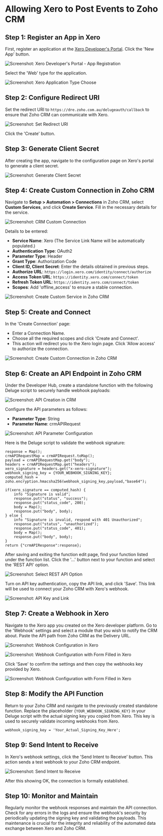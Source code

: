 # Allowing Xero to Post Events to Zoho CRM

## Step 1: Register an App in Xero
First, register an application at the [Xero Developer's Portal](https://developer.xero.com/app/manage). Click the 'New App' button.

![Screenshot: Xero Developer's Portal - App Registration](https://previewengine-accl.zoho.com/image/WD/u3yseef1fa670c9964629b908ffe7a413cc15?version=1.0&amp;width=2046&amp;height=1536)

Select the 'Web' type for the application.

![Screenshot: Xero Application Type Choose](https://previewengine-accl.zohoexternal.com/image/WD/u3yse6626a8db670f45fd865e509e69ccba73)

## Step 2: Configure Redirect URI
Set the redirect URI to `https://dre.zoho.com.au/delugeauth/callback` to ensure that Zoho CRM can communicate with Xero.

![Screenshot: Set Redirect URI](https://previewengine-accl.zohoexternal.com/image/WD/u3ysea41d58e44002460aa02e12ee66847716?version=1.0&width=2046&height=1536)

Click the 'Create' button.

## Step 3: Generate Client Secret
After creating the app, navigate to the configuration page on Xero's portal to generate a client secret.

![Screenshot: Generate Client Secret](https://previewengine-accl.zohoexternal.com/image/WD/u3ysed6280e9d2cf144999667c68adb98807a?version=1.0&width=2046&height=1536)

## Step 4: Create Custom Connection in Zoho CRM
Navigate to **Setup > Automation > Connections** in Zoho CRM, select **Custom Services**, and click **Create Service**. Fill in the necessary details for the service.

![Screenshot: CRM Custom Connection](https://previewengine-accl.zohoexternal.com/image/WD/u3yseb61b5d36d4184cdc83368dd7fe5d87a9?version=1.0&width=2046&height=1536)

Details to be entered:
- **Service Name**: Xero (The Service Link Name will be automatically populated.)
- **Authentication Type**: OAuth2
- **Parameter Type**: Header
- **Grant Type**: Authorization Code
- **Client ID, Client Secret**: Enter the details obtained in previous steps.
- **Authorize URL**: `https://login.xero.com/identity/connect/authorize`
- **Access Token URL**: `https://identity.xero.com/connect/token`
- **Refresh Token URL**: `https://identity.xero.com/connect/token`
- **Scopes**: Add 'offline_access' to ensure a stable connection.

![Screenshot: Create Custom Service in Zoho CRM](https://previewengine-accl.zohoexternal.com/image/WD/u3yseac8c4cd3a9db4a76aff449cf2314bf1b?version=1.0&width=2046&height=1536)

## Step 5: Create and Connect
In the 'Create Connection' page:
- Enter a Connection Name.
- Choose all the required scopes and click 'Create and Connect'.
- This action will redirect you to the Xero login page. Click 'Allow access' to authorize the connection.

![Screenshot: Create Custom Connection in Zoho CRM](https://previewengine-accl.zohoexternal.com/image/WD/u3yse387e4efb3f5d4f4b95a3a8995ac07c86)

## Step 6: Create an API Endpoint in Zoho CRM
Under the Developer Hub, create a standalone function with the following Deluge script to securely handle webhook payloads:

![Screenshot: API Creation in CRM](https://previewengine-accl.zohoexternal.com/image/WD/u3yse716c16e4b5a6472298759b4bd5dd5f54)

Configure the API parameters as follows:
- **Parameter Type**: String
- **Parameter Name**: crmAPIRequest

![Screenshot: API Parameter Configuration](https://previewengine-accl.zohoexternal.com/image/WD/u3yseb006888baf7442ba8f6b1dc8f833fee8)

Here is the Deluge script to validate the webhook signature:
```deluge
response = Map();
crmAPIRequestMap = crmAPIRequest.toMap();
payload = crmAPIRequestMap.get("body");
headers = crmAPIRequestMap.get("headers");
xero_signature = headers.get("x-xero-signature");
webhook_signing_key = {YOUR_WEBHOOK_SIGNING_KEY};
computed_hash = zoho.encryption.hmacsha256(webhook_signing_key,payload,"base64");

if(xero_signature == computed_hash) {
    info "Signature is valid";
    response.put("status", "success");
    response.put("status_code", 200);
    body = Map();
    response.put("body", body);
} else {
    info "Signature is invalid, respond with 401 Unauthorized";
    response.put("status", "unauthorized");
    response.put("status_code", 401);
    body = Map();
    response.put("body", body);
}
return {"crmAPIResponse":response};
```

After saving and exiting the function edit page, find your function listed under the function list. Click the '...' button next to your function and select the 'REST API' option.

![Screenshot: Select REST API Option](https://previewengine-accl.zohoexternal.com/image/WD/u3ysebb9ac05262ad4caa80665d352ebbbc1d?version=1.0&width=2046&height=1536)

Turn on API key authentication, copy the API link, and click 'Save'. This link will be used to connect your Zoho CRM with Xero's webhook.

![Screenshot: API Key and Link](https://previewengine-accl.zohoexternal.com/image/WD/u3yse0a8d716cae85494b8998fb338a4f8dcc?version=1.0&width=2046&height=1536)

## Step 7: Create a Webhook in Xero
Navigate to the Xero app you created on the Xero developer platform. Go to the 'Webhook' settings and select a module that you wish to notify the CRM about. Paste the API path from Zoho CRM as the Delivery URL.

![Screenshot: Webhook Configuration in Xero](https://previewengine-accl.zohoexternal.com/image/WD/u3yse6354947b79db4c03a47b920d763459e0?version=1.0&width=2046&height=1536)

![Screenshot: Webhook Configuration with Form Filled in Xero](https://previewengine-accl.zohoexternal.com/image/WD/u3yse05e67ffbe280472ca72a4ef4fbab3f8d?version=1.0&width=2046&height=1536)

Click 'Save' to confirm the settings and then copy the webhooks key provided by Xero.

![Screenshot: Webhook Configuration with Form Filled in Xero](https://previewengine-accl.zohoexternal.com/image/WD/u3ysebf42e3fca91443e6a0853e01401f0256?version=1.0&width=2046&height=1536)

## Step 8: Modify the API Function
Return to your Zoho CRM and navigate to the previously created standalone function. Replace the placeholder `{YOUR_WEBHOOK_SIGNING_KEY}` in your Deluge script with the actual signing key you copied from Xero. This key is used to securely validate incoming webhooks from Xero.

```deluge
webhook_signing_key = 'Your_Actual_Signing_Key_Here';
```

## Step 9: Send Intent to Receive
In Xero's webhook settings, click the 'Send Intent to Receive' button. This action sends a test webhook to your Zoho CRM endpoint.

![Screenshot: Send Intent to Receive](https://previewengine-accl.zohoexternal.com/image/WD/u3ysee3a4f59e2ad7460e96e7de7f986a5941?version=1.0&width=2046&height=1536)

After this showing OK, the connection is formally established.

## Step 10: Monitor and Maintain
Regularly monitor the webhook responses and maintain the API connection. Check for any errors in the logs and ensure the webhook's security by periodically updating the signing key and validating the payloads. This maintenance is crucial for the integrity and reliability of the automated data exchange between Xero and Zoho CRM.
